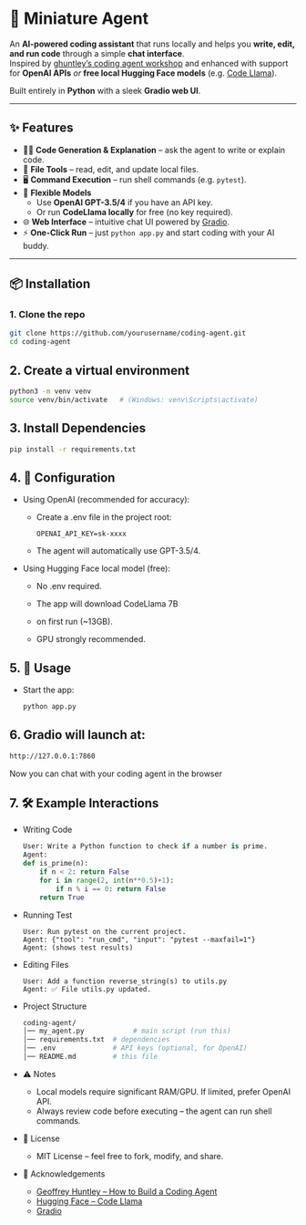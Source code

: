 # 🤖 Miniature Agent

An **AI-powered coding assistant** that runs locally and helps you **write, edit, and run code** through a simple **chat interface**.  
Inspired by [ghuntley’s coding agent workshop](https://github.com/ghuntley/how-to-build-a-coding-agent) and enhanced with support for **OpenAI APIs** *or* **free local Hugging Face models** (e.g. [Code Llama](https://huggingface.co/codellama/CodeLlama-7b-hf)).

Built entirely in **Python** with a sleek **Gradio web UI**.

---

## ✨ Features
- 🧑‍💻 **Code Generation & Explanation** – ask the agent to write or explain code.  
- 📂 **File Tools** – read, edit, and update local files.  
- 🖥️ **Command Execution** – run shell commands (e.g. `pytest`).  
- 🔄 **Flexible Models**  
  - Use **OpenAI GPT-3.5/4** if you have an API key.  
  - Or run **CodeLlama locally** for free (no key required).  
- 🌐 **Web Interface** – intuitive chat UI powered by [Gradio](https://gradio.app).  
- ⚡ **One-Click Run** – just `python app.py` and start coding with your AI buddy.  

---

## 📦 Installation

### 1. Clone the repo
```bash
git clone https://github.com/yourusername/coding-agent.git
cd coding-agent
```

## 2. Create a virtual environment
```bash
python3 -m venv venv
source venv/bin/activate   # (Windows: venv\Scripts\activate)
```

## 3. Install Dependencies
```bash
pip install -r requirements.txt
```

## 4. 🔑 Configuration

- Using OpenAI (recommended for accuracy):

  - Create a .env file in the project root:

    ```env 
    OPENAI_API_KEY=sk-xxxx
    ```

  - The agent will automatically use GPT-3.5/4.

- Using Hugging Face local model (free):

  - No .env required.

  - The app will download CodeLlama 7B
   - on first run (~13GB).

  - GPU strongly recommended.

## 5. 🚀 Usage

- Start the app:

  ```bash
  python app.py
  ```

## 6. Gradio will launch at:

  ```bash
  http://127.0.0.1:7860
  ```
  Now you can chat with your coding agent in the browser

## 7. 🛠️ Example Interactions

- Writing Code
  ```python
  User: Write a Python function to check if a number is prime.
  Agent: 
  def is_prime(n):
      if n < 2: return False
      for i in range(2, int(n**0.5)+1):
          if n % i == 0: return False
      return True
  ```

- Running Test
  ```pgsql
  User: Run pytest on the current project.
  Agent: {"tool": "run_cmd", "input": "pytest --maxfail=1"}
  Agent: (shows test results)
  ```

- Editing Files
  ```vbnet
  User: Add a function reverse_string(s) to utils.py
  Agent: ✅ File utils.py updated.
  ```
- Project Structure
  ```bash
  coding-agent/
  │── my_agent.py            # main script (run this)
  │── requirements.txt  # dependencies
  │── .env              # API keys (optional, for OpenAI)
  │── README.md         # this file
  ```

- ⚠️ Notes

  - Local models require significant RAM/GPU. If limited, prefer OpenAI API.
  - Always review code before executing – the agent can run shell commands.
 
- 📜 License
  - MIT License – feel free to fork, modify, and share.
 
- 🙌 Acknowledgements
  - [Geoffrey Huntley – How to Build a Coding Agent](https://ghuntley.com/agent/)
  - [Hugging Face – Code Llama](https://huggingface.co/codellama/CodeLlama-7b-hf)
  - [Gradio](https://gradio.app)
